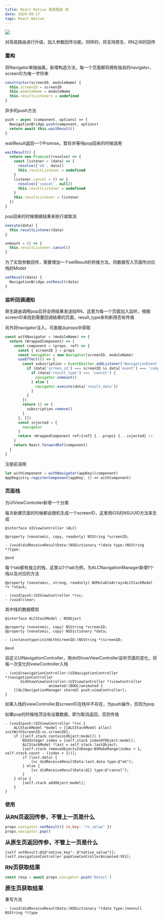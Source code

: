```yaml
---
title: React Native 简易路由 续
date: 2020-09-17
tags: React Native
---
```


<img src="/images/2020/reactNativeRouter2/cover.jpg">

对简易路由进行升级，加入参数回传功能，同样的，将支持原生、RN之间的回传

### 重构

将Navigator单独抽离，新增构造方法，每一个页面都将拥有独自的navigator，screenID为唯一字符串

```javascript
constructor(screenID, moduleName) {
  this.screenID = screenID
  this.moduleName = moduleName
  this.resultListeners = undefined
}
```

异步的push方法

```javascript
push = async (component, options) => {
  NavigationBridge.push(component, options)
  return await this.waitResult()
}
```

waitResult返回一个Promise，暂存并等待pop回来的时候调用

```javascript
waitResult() {
  return new Promise((resolve) => {
    const listener = (data) => {
      resolve(['ok', data])
      this.resultListener = undefined
    }
    listener.cancel = () => {
      resolve(['cancel', null])
      this.resultListener = undefined
    }
    this.resultListener = listener
  })
}
```

pop回来的时候根据结果来执行或取消

```javascript
execute(data) {
  this.resultListener(data)
}

unmount = () => {
  this.resultListener.cancel()
}
```

为了实现参数回传，需要增加一个setResult的桥接方法，将数据写入页面所对应栈的Model

```javascript
setResult(data) {
  NavigationBridge.setResult(data)
}
```

### 监听回调通知

原生路由调用pop后将会把结果发送给RN，这里为每一个页面加入监听，根据screenID来找到需要回调结果的页面，result_type来判断用否有传值

另外将navigator注入，可直接从props中获取

```javascript
const withNavigator = (moduleName) => {
  return (WrappedComponent) => {
    const component = (props, ref) => {
      const { screenID } = props
      const navigator = new Navigator(screenID, moduleName)
      useEffect(() => {
        const subscription = EventEmitter.addListener('NavigationEvent', (data) => {
          if (data['screen_id'] === screenID && data['event'] === 'component_result') {
            if (data['result_type'] === 'cancel') {
              navigator.unmount()
            } else {
              navigator.execute(data['result_data'])
            }
          }
        })
        return () => {
          subscription.remove()
        }
      }, [])
      const injected = {
        navigator
      }
      return <WrappedComponent ref={ref} {...props} {...injected} />
    }
    return React.forwardRef(component)
  }
}
```

注册前调用

```javascript
let withComponent = withNavigator(appKey)(component)
AppRegistry.registerComponent(appKey, () => withComponent)
```

### 页面栈

为UIViewController新增一个分类

每次新建页面的时候都会随机生成一个screenID，这里用iOS的NSUUID方法来生成

```objc
@interface UIViewController (ALC)

@property (nonatomic, copy, readonly) NSString *screenID;

- (void)didReceiveResultData:(NSDictionary *)data type:(NSString *)type;

@end
```

每个tab都有独立的栈，这里以1个tab为例，为ALCNavigationManager新增1个栈以及对应的方法

```objc
@property (nonatomic, strong, readonly) NSMutableArray<ALCStackModel *> *stack;

- (void)push:(UIViewController *)vc;
- (void)clear;
```

其中栈的数据模型

```objc
@interface ALCStackModel : NSObject

@property (nonatomic, copy) NSString *screenID;
@property (nonatomic, copy) NSDictionary *data;

- (instancetype)initWithScreenID:(NSString *)screenID;

@end
```

自定义UINavigationController，用didShowViewController监听页面的变化，将每一次变化的viewController入栈

```objc
- (void)navigationController:(UINavigationController *)navigationController
       didShowViewController:(UIViewController *)viewController
                    animated:(BOOL)animated {
    [[ALCNavigationManager shared] push:viewController];
}
```

如果入栈的viewController其screenID在栈中不存在，为push操作，否则为pop

如果pop的时候栈顶没有设置数据，即为取消返回，否则传值

```objc
- (void)push:(UIViewController *)vc {
    ALCStackModel *model = [[ALCStackModel alloc] initWithScreenID:vc.screenID];
    if ([self.stack containsObject:model]) {
        NSUInteger index = [self.stack indexOfObject:model];
        ALCStackModel *last = self.stack.lastObject;
        [self.stack removeObjectsInRange:NSMakeRange(index + 1, self.stack.count - (index + 1))];
        if (last.data) {
            [vc didReceiveResultData:last.data type:@"ok"];
        } else {
            [vc didReceiveResultData:@{} type:@"cancel"];
        }
    } else {
        [self.stack addObject:model];
    }
}
```

### 使用

<font size=4>**从RN页返回传参，不管上一页是什么**</font>

```javascript
props.navigator.setResult({ rn_key: "rn_value" })
props.navigator.pop()
```

<font size=4>**从原生页返回传参，不管上一页是什么**</font>

```objc
[self setResult:@{@"native_key": @"native_value"}];
[self.navigationController popViewControllerAnimated:YES];
```

<font size=4>**RN页获取结果**</font>

```javascript
const resp = await props.navigator.push('Detail')
```

<font size=4>**原生页获取结果**</font>

重写方法

```objc
- (void)didReceiveResultData:(NSDictionary *)data type:(nonnull NSString *)type
```
